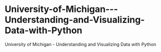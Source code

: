 # University-of-Michigan---Understanding-and-Visualizing-Data-with-Python
University of Michigan - Understanding and Visualizing Data with Python
